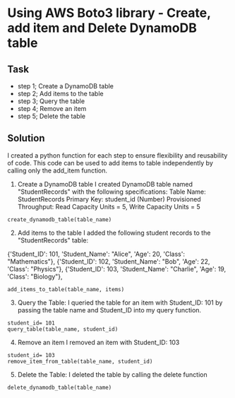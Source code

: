 # Using AWS Boto3 library - Create, add item and Delete DynamoDB table
## Task
* step 1; Create a DynamoDB table
* step 2; Add items to the table
* step 3; Query the table 
* step 4; Remove an item
* step 5; Delete the table

## Solution
I created a python function for each step to ensure flexibility and reusability of code. This code can be used to add items to table independently by calling only the add_item function.

1. Create a DynamoDB table
I created DynamoDB table named "StudentRecords" with the following specifications:
Table Name: StudentRecords
Primary Key: student_id (Number)
Provisioned Throughput: Read Capacity Units = 5, Write Capacity Units = 5
```
create_dynamodb_table(table_name)
```
2. Add items to the table
I added the following student records to the "StudentRecords" table:

{'Student_ID': 101, 'Student_Name': "Alice", 'Age': 20, 'Class': "Mathematics"},
{'Student_ID': 102, 'Student_Name': "Bob", 'Age': 22, 'Class': "Physics"},
{'Student_ID': 103, 'Student_Name': "Charlie", 'Age': 19, 'Class': "Biology"},
```
add_items_to_table(table_name, items)
```
3. Query the Table:
I queried the table for an item with Student_ID: 101 by passing the table name and Student_ID into my query function.

```
student_id= 101
query_table(table_name, student_id)
```

4. Remove an item
I removed an item with Student_ID: 103
```
student_id= 103
remove_item_from_table(table_name, student_id)
```

5. Delete the Table:
I deleted the table by calling the delete function 
```
delete_dynamodb_table(table_name)
```
